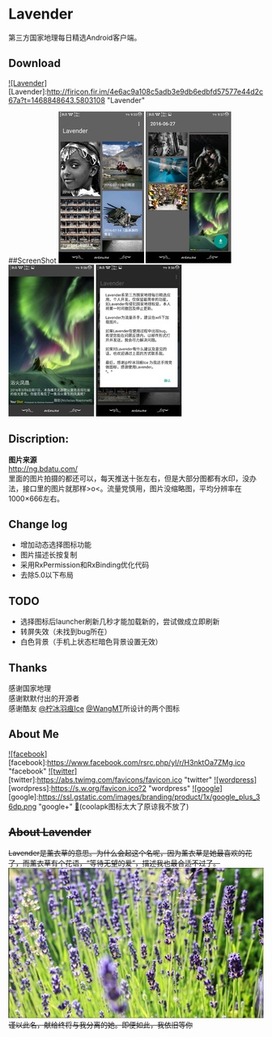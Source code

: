 # Lavender
第三方国家地理每日精选Android客户端。


Download
-----------------
[![Lavender]](http://fir.im/Lavender)  
[Lavender]:http://firicon.fir.im/4e6ac9a108c5adb3e9db6edbfd57577e44d2c67a?t=1468848643.5803108 "Lavender"


##ScreenShot
![](screenshot/screenshot_1.png)  ![](screenshot/screenshot_2.png)  ![](screenshot/screenshot_3.png)  ![](screenshot/screenshot_4.png)

Discription:
-----------------
**图片来源**  
http://ng.bdatu.com/  
里面的图片拍摄的都还可以，每天推送十张左右，但是大部分图都有水印，没办法，接口里的图片就那样>o<。流量党慎用，图片没缩略图，平均分辨率在1000×666左右。


Change log
----------
* 增加动态选择图标功能
* 图片描述长按复制
* 采用RxPermission和RxBinding优化代码
* 去除5.0以下布局


TODO
----
* 选择图标后launcher刷新几秒才能加载新的，尝试做成立即刷新
* 转屏失效（未找到bug所在）
* 白色背景（手机上状态栏暗色背景设置无效）


Thanks
-----------------
感谢国家地理  
感谢默默付出的开源者  
感谢酷友 [@柠冰羽痕Ice](http://www.coolapk.com/u/482620) [@WangMT](http://www.coolapk.com/u/413199)所设计的两个图标


About Me
--------
[![facebook]](https://www.facebook.com/profile.php?id=100008406013865)  
[facebook]:https://www.facebook.com/rsrc.php/yl/r/H3nktOa7ZMg.ico "facebook"
[![twitter]](https://twitter.com/ComtinueD)  
[twitter]:https://abs.twimg.com/favicons/favicon.ico "twitter"
[![wordpress]](http://danyang.party/wordpress/)  
[wordpress]:https://s.w.org/favicon.ico?2 "wordpress"
[![google]](https://plus.google.com/u/0/101425594566289316258/posts)  
[google]:https://ssl.gstatic.com/images/branding/product/1x/google_plus_36dp.png "google+"
[:frog:](http://www.coolapk.com/u/523253)(coolapk图标太大了原谅我不放了)


~~About Lavender~~
-----------------
~~Lavender是薰衣草的意思。为什么会起这个名呢，因为薰衣草是她最喜欢的花了，而薰衣草有个花语，“等待无望的爱”，描述我也最合适不过了。~~  
![](screenshot/Lavender.png)  
~~谨以此名，献给终将与我分离的她。即便如此，我依旧等你~~